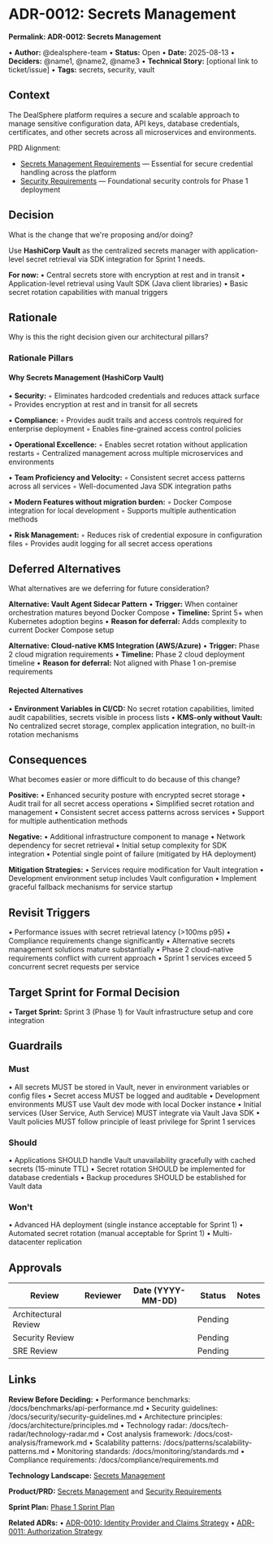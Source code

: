 # ADR-0012: Secrets Management

**Permalink: ADR-0012: Secrets Management**

• **Author:** @dealsphere-team
• **Status:** Open
• **Date:** 2025-08-13
• **Deciders:** @name1, @name2, @name3
• **Technical Story:** [optional link to ticket/issue]
• **Tags:** secrets, security, vault

## Context

The DealSphere platform requires a secure and scalable approach to manage sensitive configuration data, API keys, database credentials, certificates, and other secrets across all microservices and environments.

PRD Alignment:
- [Secrets Management Requirements](docs/product/Phase1_PRD.md#secrets-management) — Essential for secure credential handling across the platform
- [Security Requirements](docs/product/Phase1_PRD.md#security-requirements) — Foundational security controls for Phase 1 deployment

## Decision

What is the change that we're proposing and/or doing?

Use **HashiCorp Vault** as the centralized secrets manager with application-level secret retrieval via SDK integration for Sprint 1 needs.

**For now:**
• Central secrets store with encryption at rest and in transit
• Application-level retrieval using Vault SDK (Java client libraries)
• Basic secret rotation capabilities with manual triggers

## Rationale

Why is this the right decision given our architectural pillars?

### Rationale Pillars

#### Why Secrets Management (HashiCorp Vault)

• **Security:** 
  ◦ Eliminates hardcoded credentials and reduces attack surface
  ◦ Provides encryption at rest and in transit for all secrets

• **Compliance:**
  ◦ Provides audit trails and access controls required for enterprise deployment
  ◦ Enables fine-grained access control policies

• **Operational Excellence:**
  ◦ Enables secret rotation without application restarts
  ◦ Centralized management across multiple microservices and environments

• **Team Proficiency and Velocity:**
  ◦ Consistent secret access patterns across all services
  ◦ Well-documented Java SDK integration paths

• **Modern Features without migration burden:**
  ◦ Docker Compose integration for local development
  ◦ Supports multiple authentication methods

• **Risk Management:**
  ◦ Reduces risk of credential exposure in configuration files
  ◦ Provides audit logging for all secret access operations

## Deferred Alternatives

What alternatives are we deferring for future consideration?

**Alternative: Vault Agent Sidecar Pattern**
• **Trigger:** When container orchestration matures beyond Docker Compose
• **Timeline:** Sprint 5+ when Kubernetes adoption begins
• **Reason for deferral:** Adds complexity to current Docker Compose setup

**Alternative: Cloud-native KMS Integration (AWS/Azure)**
• **Trigger:** Phase 2 cloud migration requirements
• **Timeline:** Phase 2 cloud deployment timeline
• **Reason for deferral:** Not aligned with Phase 1 on-premise requirements

#### Rejected Alternatives

• **Environment Variables in CI/CD:** No secret rotation capabilities, limited audit capabilities, secrets visible in process lists
• **KMS-only without Vault:** No centralized secret storage, complex application integration, no built-in rotation mechanisms

## Consequences

What becomes easier or more difficult to do because of this change?

**Positive:**
• Enhanced security posture with encrypted secret storage
• Audit trail for all secret access operations
• Simplified secret rotation and management
• Consistent secret access patterns across services
• Support for multiple authentication methods

**Negative:**
• Additional infrastructure component to manage
• Network dependency for secret retrieval
• Initial setup complexity for SDK integration
• Potential single point of failure (mitigated by HA deployment)

**Mitigation Strategies:**
• Services require modification for Vault integration
• Development environment setup includes Vault configuration
• Implement graceful fallback mechanisms for service startup

## Revisit Triggers

• Performance issues with secret retrieval latency (>100ms p95)
• Compliance requirements change significantly
• Alternative secrets management solutions mature substantially
• Phase 2 cloud-native requirements conflict with current approach
• Sprint 1 services exceed 5 concurrent secret requests per service

## Target Sprint for Formal Decision

• **Target Sprint:** Sprint 3 (Phase 1) for Vault infrastructure setup and core integration

## Guardrails

### Must

• All secrets MUST be stored in Vault, never in environment variables or config files
• Secret access MUST be logged and auditable
• Development environments MUST use Vault dev mode with local Docker instance
• Initial services (User Service, Auth Service) MUST integrate via Vault Java SDK
• Vault policies MUST follow principle of least privilege for Sprint 1 services

### Should

• Applications SHOULD handle Vault unavailability gracefully with cached secrets (15-minute TTL)
• Secret rotation SHOULD be implemented for database credentials
• Backup procedures SHOULD be established for Vault data

### Won't

• Advanced HA deployment (single instance acceptable for Sprint 1)
• Automated secret rotation (manual acceptable for Sprint 1)
• Multi-datacenter replication

## Approvals

| **Review** | **Reviewer** | **Date (YYYY-MM-DD)** | **Status** | **Notes** |
|------------|--------------|----------------------|------------|----------|
| Architectural Review | | | Pending | |
| Security Review | | | Pending | |
| SRE Review | | | Pending | |

## Links

**Review Before Deciding:**
• Performance benchmarks: /docs/benchmarks/api-performance.md
• Security guidelines: /docs/security/security-guidelines.md
• Architecture principles: /docs/architecture/principles.md
• Technology radar: /docs/tech-radar/technology-radar.md
• Cost analysis framework: /docs/cost-analysis/framework.md
• Scalability patterns: /docs/patterns/scalability-patterns.md
• Monitoring standards: /docs/monitoring/standards.md
• Compliance requirements: /docs/compliance/requirements.md

**Technology Landscape:** [Secrets Management](docs/tech/technology-landscape.md#secrets)

**Product/PRD:** [Secrets Management](docs/product/Phase1_PRD.md#secrets-management) and [Security Requirements](docs/product/Phase1_PRD.md#security-requirements)

**Sprint Plan:** [Phase 1 Sprint Plan](docs/tech/sprint-plan.md#phase-1-sprint-plan)

**Related ADRs:**
• [ADR-0010: Identity Provider and Claims Strategy](ADR-0010-identity-provider-and-claims-strategy.md)
• [ADR-0011: Authorization Strategy](ADR-0011-authorization-strategy.md)
